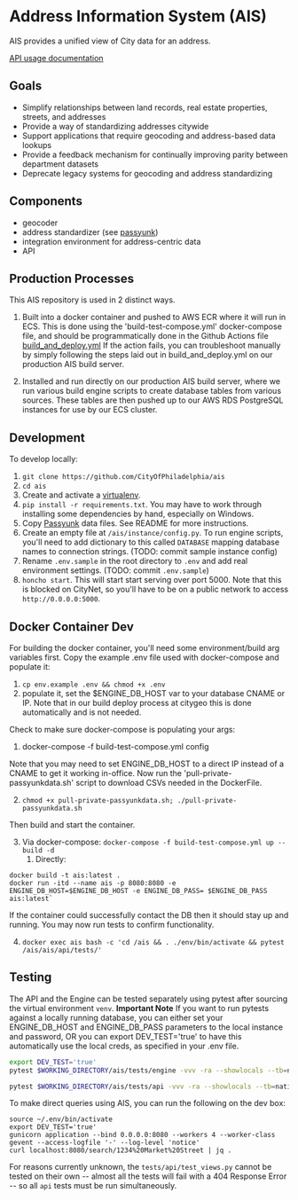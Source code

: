 # Address Information System (AIS)

AIS provides a unified view of City data for an address.

[API usage documentation](https://github.com/CityOfPhiladelphia/ais/blob/master/docs/APIUSAGE.md)

## Goals

- Simplify relationships between land records, real estate properties, streets, and addresses
- Provide a way of standardizing addresses citywide
- Support applications that require geocoding and address-based data lookups
- Provide a feedback mechanism for continually improving parity between department datasets
- Deprecate legacy systems for geocoding and address standardizing

## Components

- geocoder
- address standardizer (see [passyunk](https://github.com/cityofphiladelphia/passyunk))
- integration environment for address-centric data
- API

## Production Processes
This AIS repository is used in 2 distinct ways.
1. Built into a docker container and pushed to AWS ECR where it will run in ECS. This is done using the 'build-test-compose.yml' docker-compose file, and should be programmatically done in the Github Actions file [build_and_deploy.yml](.github/workflows/build_and_deploy.yml)
If the action fails, you can troubleshoot manually by simply following the steps laid out in build_and_deploy.yml on our production AIS build server.

2. Installed and run directly on our production AIS build server, where we run various build engine scripts to create database tables from various sources. These tables are then pushed up to our AWS RDS PostgreSQL instances for use by our ECS cluster.

## Development

To develop locally:

1. `git clone https://github.com/CityOfPhiladelphia/ais`
2. `cd ais`
3. Create and activate a [virtualenv](https://virtualenv.pypa.io/en/stable/).
4. `pip install -r requirements.txt`. You may have to work through installing some dependencies by hand, especially on Windows.
5. Copy [Passyunk](https://github.com/cityofphiladelphia/passyunk) data files. See README for more instructions.
6. Create an empty file at `/ais/instance/config.py`. To run engine scripts, you'll need to add dictionary to this called `DATABASE` mapping database names to connection strings. (TODO: commit sample instance config)
7. Rename `.env.sample` in the root directory to `.env` and add real environment settings. (TODO: commit `.env.sample`)
8. `honcho start`. This will start start serving over port 5000. Note that this is blocked on CityNet, so you'll have to be on a public network to access `http://0.0.0.0:5000`.

## Docker Container Dev

For building the docker container, you'll need some environment/build arg variables first. Copy the example .env file used with docker-compose and populate it:

1. `cp env.example .env && chmod +x .env` 
2. populate it, set the $ENGINE_DB_HOST var to your database CNAME or IP. Note that in our build deploy process at citygeo this is done automatically and is not needed.

Check to make sure docker-compose is populating your args:

1. docker-compose -f build-test-compose.yml config

Note that you may need to set ENGINE_DB_HOST to a direct IP instead of a CNAME to get it working in-office.
Now run the 'pull-private-passyunkdata.sh' script to download CSVs needed in the DockerFile.

2. `chmod +x pull-private-passyunkdata.sh; ./pull-private-passyunkdata.sh` 

Then build and start the container.

3. Via docker-compose: `docker-compose -f build-test-compose.yml up --build -d` 
    1. Directly:
```
docker build -t ais:latest .
docker run -itd --name ais -p 8080:8080 -e ENGINE_DB_HOST=$ENGINE_DB_HOST -e ENGINE_DB_PASS= $ENGINE_DB_PASS ais:latest` 
```

If the container could successfully contact the DB then it should stay up and running. You may now run tests to confirm functionality.

4. `docker exec ais bash -c 'cd /ais && . ./env/bin/activate && pytest /ais/ais/api/tests/'`

## Testing
The API and the Engine can be tested separately using pytest after sourcing the virtual environment `venv`.
**Important Note** If you want to run pytests against a locally running database, you can either set your ENGINE_DB_HOST and ENGINE_DB_PASS parameters to the local instance and password, OR you can export DEV_TEST='true' to have this automatically use the local creds, as specified in your .env file. 

```bash
export DEV_TEST='true'
pytest $WORKING_DIRECTORY/ais/tests/engine -vvv -ra --showlocals --tb=native --disable-warnings --skip=$skip_engine_tests 

pytest $WORKING_DIRECTORY/ais/tests/api -vvv -ra --showlocals --tb=native --disable-warnings --skip=$skip_api_tests 
```

To make direct queries using AIS, you can run the following on the dev box:

```
source ~/.env/bin/activate
export DEV_TEST='true'
gunicorn application --bind 0.0.0.0:8080 --workers 4 --worker-class gevent --access-logfile '-' --log-level 'notice'
curl localhost:8080/search/1234%20Market%20Street | jq .

```

For reasons currently unknown, the `tests/api/test_views.py` cannot be tested on their own -- almost all the tests will fail with a 404 Response Error -- so all `api` tests must be run simultaneously.
